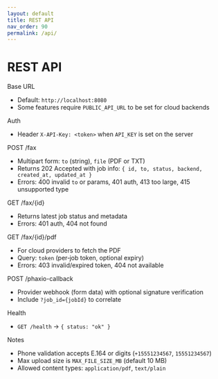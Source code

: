 ```yaml
---
layout: default
title: REST API
nav_order: 90
permalink: /api/
---
```


# REST API

Base URL
- Default: `http://localhost:8080`
- Some features require `PUBLIC_API_URL` to be set for cloud backends

Auth
- Header `X-API-Key: <token>` when `API_KEY` is set on the server

POST /fax
- Multipart form: `to` (string), `file` (PDF or TXT)
- Returns 202 Accepted with job info: `{ id, to, status, backend, created_at, updated_at }`
- Errors: 400 invalid `to` or params, 401 auth, 413 too large, 415 unsupported type

GET /fax/{id}
- Returns latest job status and metadata
- Errors: 401 auth, 404 not found

GET /fax/{id}/pdf
- For cloud providers to fetch the PDF
- Query: `token` (per‑job token, optional expiry)
- Errors: 403 invalid/expired token, 404 not available

POST /phaxio-callback
- Provider webhook (form data) with optional signature verification
- Include `?job_id={jobId}` to correlate

Health
- `GET /health` → `{ status: "ok" }`

Notes
- Phone validation accepts E.164 or digits (`+15551234567`, `15551234567`)
- Max upload size is `MAX_FILE_SIZE_MB` (default 10 MB)
- Allowed content types: `application/pdf`, `text/plain`

